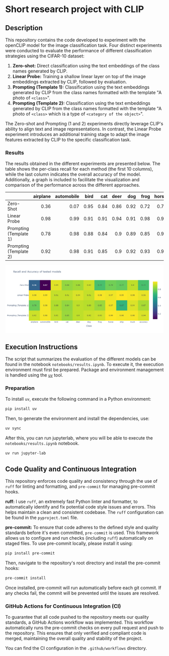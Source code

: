 # Short research project with CLIP

## Description

This repository contains the code developed to experiment with the openCLIP model for the image classification task. Four distinct experiments were conducted to evaluate the performance of different classification strategies using the CIFAR-10 dataset:

1. **Zero-shot:** Direct classification using the text embeddings of the class names generated by CLIP.
2. **Linear Probe:** Training a shallow linear layer on top of the image embeddings extracted by CLIP, followed by evaluation.
3. **Prompting (Template 1):** Classification using the text embeddings generated by CLIP from the class names formatted with the template "A photo of `<class>`".
4. **Prompting (Template 2):** Classification using the text embeddings generated by CLIP from the class names formatted with the template "A photo of `<class>` which is a type of `<category of the object>`".

The Zero-shot and Prompting (1 and 2) experiments directly leverage CLIP's ability to align text and image representations. In contrast, the Linear Probe experiment introduces an additional training stage to adapt the image features extracted by CLIP to the specific classification task.

### Results

The results obtained in the different experiments are presented below. The table shows the per-class recall for each method (the first 10 columns), while the last column indicates the overall accuracy of the model. Additionally, a graph is included to facilitate the visualization and comparison of the performance across the different approaches.

|                        |   airplane |   automobile |   bird |   cat |   deer |   dog |   frog |   horse |   ship |   truck |   accuracy |
|:-----------------------|-----------:|-------------:|-------:|------:|-------:|------:|-------:|--------:|-------:|--------:|-----------:|
| Zero-Shot              |       0.36 |         0.07 |   0.95 |  0.84 |   0.86 |  0.92 |   0.72 |    0.79 |   0.77 |    0.9  |       0.72 |
| Linear Probe           |       0.98 |         0.99 |   0.91 |  0.91 |   0.94 |  0.91 |   0.98 |    0.97 |   0.99 |    0.98 |       0.96 |
| Prompting (Template 1) |       0.78 |         0.98 |   0.88 |  0.84 |   0.9  |  0.89 |   0.85 |    0.97 |   0.67 |    0.94 |       0.87 |
| Prompting (Template 2) |       0.92 |         0.98 |   0.91 |  0.85 |   0.9  |  0.92 |   0.93 |    0.99 |   0.98 |    0.98 |       0.94 |


![Figure 1: Results](./assets/results.png)

## Execution Instructions

The script that summarizes the evaluation of the different models can be found in the notebook `notebooks/results.ipynb`. To execute it, the execution environment must first be prepared. Package and environment management is handled using the [`uv`](https://github.com/astral-sh/uv) tool.

### Preparation

To install `uv`, execute the following command in a Python environment:

```bash
pip install uv
```

Then, to generate the environment and install the dependencies, use:

```bash
uv sync
```

After this, you can run jupyterlab, where you will be able to execute the `notebooks/results.ipynb` notebook.

```bash
uv run jupyter-lab
```

## Code Quality and Continuous Integration

This repository enforces code quality and consistency through the use of `ruff` for linting and formatting, and `pre-commit` for managing pre-commit hooks.

**ruff:** I use `ruff`, an extremely fast Python linter and formatter, to automatically identify and fix potential code style issues and errors. This helps maintain a clean and consistent codebase. The `ruff` configuration can be found in the `pyproject.toml` file.

**pre-commit:** To ensure that code adheres to the defined style and quality standards before it's even committed, `pre-commit` is used. This framework allows us to configure and run checks (including `ruff`) automatically on staged files. To use pre-commit locally, please install it using:

```bash
pip install pre-commit
```

Then, navigate to the repository's root directory and install the pre-commit hooks:

```bash
pre-commit install
```

Once installed, pre-commit will run automatically before each git commit. If any checks fail, the commit will be prevented until the issues are resolved.

### GitHub Actions for Continuous Integration (CI)

To guarantee that all code pushed to the repository meets our quality standards, a GitHub Actions workflow was implemented. This workflow automatically runs the pre-commit checks on every pull request and push to the repository. This ensures that only verified and compliant code is merged, maintaining the overall quality and stability of the project.

You can find the CI configuration in the `.github/workflows` directory.
